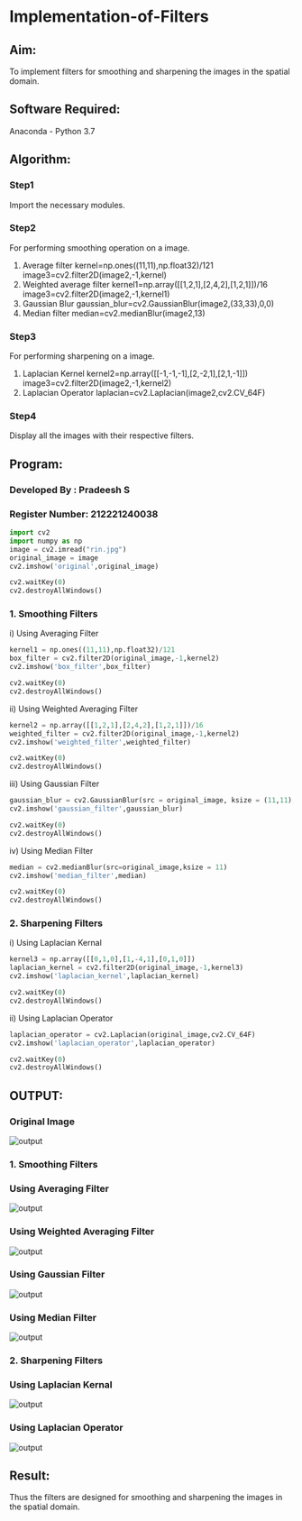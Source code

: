 # Implementation-of-Filters

## Aim:

To implement filters for smoothing and sharpening the images in the spatial domain.

## Software Required:

Anaconda - Python 3.7

## Algorithm:

### Step1

Import the necessary modules.

### Step2

For performing smoothing operation on a image.

1. Average filter
   kernel=np.ones((11,11),np.float32)/121
   image3=cv2.filter2D(image2,-1,kernel)
2. Weighted average filter
   kernel1=np.array([[1,2,1],[2,4,2],[1,2,1]])/16
   image3=cv2.filter2D(image2,-1,kernel1)
3. Gaussian Blur
   gaussian_blur=cv2.GaussianBlur(image2,(33,33),0,0)
4. Median filter
   median=cv2.medianBlur(image2,13)

### Step3

For performing sharpening on a image.

1. Laplacian Kernel
   kernel2=np.array([[-1,-1,-1],[2,-2,1],[2,1,-1]])
   image3=cv2.filter2D(image2,-1,kernel2)
2. Laplacian Operator
   laplacian=cv2.Laplacian(image2,cv2.CV_64F)

### Step4

Display all the images with their respective filters.

## Program:

### Developed By : Pradeesh S

### Register Number: 212221240038

```python
import cv2
import numpy as np
image = cv2.imread("rin.jpg")
original_image = image
cv2.imshow('original',original_image)

cv2.waitKey(0)
cv2.destroyAllWindows()
```

### 1. Smoothing Filters

i) Using Averaging Filter

```Python
kernel1 = np.ones((11,11),np.float32)/121
box_filter = cv2.filter2D(original_image,-1,kernel2)
cv2.imshow('box_filter',box_filter)

cv2.waitKey(0)
cv2.destroyAllWindows()

```

ii) Using Weighted Averaging Filter

```Python
kernel2 = np.array([[1,2,1],[2,4,2],[1,2,1]])/16
weighted_filter = cv2.filter2D(original_image,-1,kernel2)
cv2.imshow('weighted_filter',weighted_filter)

cv2.waitKey(0)
cv2.destroyAllWindows()

```

iii) Using Gaussian Filter

```Python
gaussian_blur = cv2.GaussianBlur(src = original_image, ksize = (11,11), sigmaX=0, sigmaY=0)
cv2.imshow('gaussian_filter',gaussian_blur)

cv2.waitKey(0)
cv2.destroyAllWindows()

```

iv) Using Median Filter

```Python
median = cv2.medianBlur(src=original_image,ksize = 11)
cv2.imshow('median_filter',median)

cv2.waitKey(0)
cv2.destroyAllWindows()
```

### 2. Sharpening Filters

i) Using Laplacian Kernal

```Python
kernel3 = np.array([[0,1,0],[1,-4,1],[0,1,0]])
laplacian_kernel = cv2.filter2D(original_image,-1,kernel3)
cv2.imshow('laplacian_kernel',laplacian_kernel)

cv2.waitKey(0)
cv2.destroyAllWindows()

```

ii) Using Laplacian Operator

```Python
laplacian_operator = cv2.Laplacian(original_image,cv2.CV_64F)
cv2.imshow('laplacian_operator',laplacian_operator)

cv2.waitKey(0)
cv2.destroyAllWindows()
```

## OUTPUT:

### Original Image

![output](ss1.png)

### 1. Smoothing Filters

### Using Averaging Filter

![output](ss2.png)

### Using Weighted Averaging Filter

![output](ss3.png)

### Using Gaussian Filter

![output](ss4.png)

### Using Median Filter

![output](ss5.png)

### 2. Sharpening Filters

### Using Laplacian Kernal

![output](ss6.png)

### Using Laplacian Operator

![output](ss7.png)

## Result:

Thus the filters are designed for smoothing and sharpening the images in the spatial domain.
